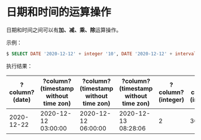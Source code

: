 # 日期和时间的运算操作

日期和时间之间可以有**加、减、乘、除**运算操作。

示例：

``` sql
$ SELECT DATE '2020-12-12' + integer '10', DATE '2020-12-12' + interval '3 hour', DATE '2020-12-12' + time '06:00', TIMESTAMP '2020-12-12 22:28:06' + interval '10 hour', date '2020-12-12' - date '2020-12-10', 15 * interval '2 day', interval '1 hour' / integer '2';
```

执行结果：

|?column?(date)|?column?(timestamp without time zon)|?column?(timestamp without time zon)|?column?(timestamp without time zon)|?column?(integer)|?column?(interval)|?column?(interval)|
|-----|-----|-----|-----|-----|-----|-----|
|2020-12-22 | 2020-12-12 03:00:00 | 2020-12-12 06:00:00 | 2020-12-13 08:28:06 |        2 | 30 days  | 00:30:00|
